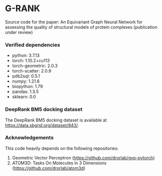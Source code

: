 # G-RANK
Source code for the paper: An Equivariant Graph Neural Network for assessing the quality of structural models of protein complexes (publication under review)

### Verified dependencies
* python: 3.7.13
* torch: 1.10.2+cu113
* torch-geometric: 2.0.3
* torch-scatter: 2.0.9
* pdb2sql: 0.5.1
* numpy: 1.21.6
* biopython: 1.79
* pandas: 1.3.5
* sklearn: 0.0

### DeepRank BM5 docking dataset
The DeepRank BM5 docking dataset is available at https://data.sbgrid.org/dataset/843/. 

### Acknowledgements
This code heavily depends on the following repositories:

1. Geometric Vector Perceptron (https://github.com/drorlab/gvp-pytorch) 
2. ATOM3D: Tasks On Molecules in 3 Dimensions (https://github.com/drorlab/atom3d)



